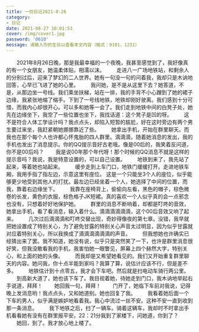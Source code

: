 ```yaml
---
title: 一则日记2021-8-26
category: 
- 日记
date: 2021-08-27 10:01:53
cover: /img/cover1.jpg
password: '0610'
message: 请输入你的生日以查看本文内容（格式：0101，1231）
---
```



　　2021年8月26日晚，那是我最幸福的一个夜晚，我甚至感觉到了，我好像真的有一个女朋友，她温柔体贴，相濡以沫。
　　走进八一广场地铁站，和剩余人的分别过后，迎来了梦幻的二人世界。她有一句没一句的问着我，我却只是木讷地回答，心早已飞进了她的心里。
　　我问她，是不是从这里下去？她答道，不是，从那边坐一号线。我们乘坐扶梯，站在一排，我的手背不小心蹭到了她的裙子边缘，我紧张地缩了缩手。下到了一号线地铁，地铁却刚好驶离。我们感到十分可惜，而我内心却很开心。可以多和她等一会了。我们走到地铁中间的白凳子处，她先在边缘坐下，我空了一些位置也坐下，我找话道：这个凳子是凹的呀。
　　这不是符合人体工学设计吗？我点点头，却陷入短暂的尴尬，好在这时旁边有两个男生要过来坐，我赶紧朝她挪挪靠近了些。
　　她拿出手机，开始在群里聊天。而我也在那个每个人也许都心怀鬼胎的四人群里。滴滴滴，随着她消息的发出，我的手机也发出了消息提示。你的QQ提示音好古老哦。像是00后的，我笑着反问道，你不是00后吗？
　　我是说00年那个年代呀！那个时候的QQ消息不就是这样的提示音吗？我说，我是特意设置的，可以自己设置。
　　地铁到来了，我先站了起来，等着她也站起来。
　　缓步走到上车门口，地铁门缓缓打开。走进地铁车厢，我用手指了指左边，示意这里有座位。
这是一个只能坐3个人的座位，似乎能够更少地受到其他人的打扰。最左边已经坐着一个人，她选择了中间的位置，而我，靠着右边缘坐下。
　　我靠在座椅背上，偷偷向左看，黑色的帽子，棕色微卷的长发，黄色的衣服，棕色格子JK短裙。真的喜欢一个人似乎真的会一点邪念也没有，只想着好好地保护她。
　　群里的消息不断响着，却都是叮咚的音效，她拿出手机，看了看消息，输入着什么。滴滴滴滴滴滴，这个00后音效又响了起来。
　　几次过后滴滴滴和叮咚交替出现，奇妙得像夜的第七章。没错，我早就把她设置成了特别关心，为了避免甘露的特别关心声音太过明显，因为似乎甘露就对应着特别关心，所以我换成了滴滴滴滴滴滴的声音。
　　但我想她也许确实已经猜出来了罢。我不知道，她没有说，似乎只是突然笑了一下，也许是群里消息很好笑，但我没敢看我的手机，我害怕她一眼瞥见，屏幕上四个赫然大字，特别关心，和上面的她的头像。
　　而我却是又希望她看见的。我们又开始重复群里聊天的内容。她问我，你十点半能到家吗？我算了算，说估计应该不行，但是差不多。
　　地铁估计到十点零五，我才会下车吧。然后就是扫电动车骑行两公里。
　　到高新大道了，她也该下车了。我目视着她，待她走到门口，我木讷地举起右手说道，拜拜！
　　她回我一句，拜拜！
　　门开了，她临下车前对我说，记得晚上发消息哟！我点点头，又和她道别。她也回复了我。
　　我看着她后面一个下车的男人，似乎满是嫉妒地看着我。我心中流过一丝不安。这种不安一直到收到那一条消息。
　　我下地铁之后，扫了一辆车。骑着这辆车，我却时不时拿出手机看看她有没有在群里报平安。22：21分我到了家楼下，问她道，你到了？
　　她回，到了。我才放心地上楼了。


